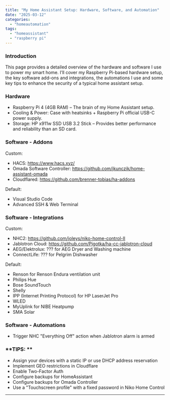 ```yaml
---
title: "My Home Assistant Setup: Hardware, Software, and Automation"
date: "2025-03-12"
categories:   
  - "homeautomation"
tags: 
  - "homeassistant"
  - "raspberry pi"  
---
```


### **Introduction**  
This page provides a detailed overview of the hardware and software I use to power my smart home. I’ll cover my Raspberry Pi-based hardware setup, the key software add-ons and integrations, the automations I use and some key tips to enhance the security of a typical home assistant setup.

### **Hardware**  

- Raspberry Pi 4 (4GB RAM) – The brain of my Home Assistant setup.
- Cooling & Power: Case with heatsinks + Raspberry Pi official USB-C power supply.
- Storage: HP x911w SSD USB 3.2 Stick – Provides better performance and reliability than an SD card.

### **Software - Addons**  

Custom:
- HACS: https://www.hacs.xyz/
- Omada Software Controller: https://github.com/jkunczik/home-assistant-omada
- Cloudflared: https://github.com/brenner-tobias/ha-addons

Default:
- Visual Studio Code
- Advanced SSH & Web Terminal


### **Software - Integrations**  

Custom:
- NHC2: https://github.com/joleys/niko-home-control-II
- Jablotron Cloud: https://github.com/Pigotka/ha-cc-jablotron-cloud
- AEG/Elektrolux: ??? for AEG Dryer and Washing machine
- ConnectLife: ??? for Pelgrim Dishwasher

Default:
- Renson for Renson Endura ventilation unit
- Philips Hue
- Bose SoundTouch
- Shelly
- IPP (Internet Printing Protocol) for HP LaserJet Pro
- WLED
- MyUplink for NIBE Heatpump
- SMA Solar

### **Software - Automations**  
- Trigger NHC "Everything Off" action when Jablotron alarm is armed

### **TIPS: **  
- Assign your devices with a static IP or use DHCP address reservation
- Implement GEO restrictions in Cloudflare
- Enable Two-Factor Auth
- Configure backups for HomeAssistant
- Configure backups for Omada Controller
- Use a "Touchscreen profile" with a fixed password in Niko Home Control

---
